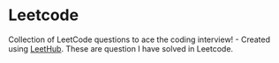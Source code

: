 # Leetcode
Collection of LeetCode questions to ace the coding interview! - Created using [LeetHub](https://github.com/QasimWani/LeetHub).
These are question I have solved in Leetcode.

